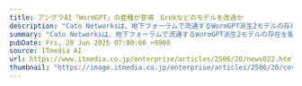 ```yaml
---
title: アングラAI「WormGPT」の亜種が登場　Grokなどのモデルを改造か
description: "Cato Networksは、地下フォーラムで流通するWormGPT派生2モデルの存在を報告した。GrokとMixtralを悪用したkeanu-WormGPTとxzin0vich-WormGPTが検閲回避で犯罪支援に利用されている実態が明らかになっている。"
summary: "Cato Networksは、地下フォーラムで流通するWormGPT派生2モデルの存在を報告した。GrokとMixtralを悪用したkeanu-WormGPTとxzin0vich-WormGPTが検閲回避で犯罪支援に利用されている実態が明らかになっている。"
pubDate: Fri, 20 Jun 2025 07:00:00 +0900
source: ITmedia AI
url: https://www.itmedia.co.jp/enterprise/articles/2506/20/news022.html
thumbnail: "https://image.itmedia.co.jp/enterprise/articles/2506/20/cover_news022.jpg"
---
```


